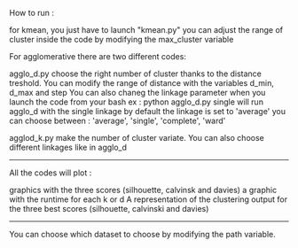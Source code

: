 How to run : 

for kmean, you just have to launch "kmean.py" you can adjust the range of cluster inside the code by modifying the max_cluster variable 


For agglomerative there are two different codes: 

agglo_d.py choose the right number of cluster thanks to the distance treshold. 
You can modify the range of distance with the variables d_min, d_max and step 
You can also chaneg the linkage parameter when you launch the code from your bash 
ex : python agglo_d.py single will run agglo_d with the single linkage
by default the linkage is set to 'average' you can choose between : 
'average', 'single',  'complete', 'ward'

agglod_k.py make the number of cluster variate. You can also choose different linkages like in agglo_d


---------------------------------------------------------------------------------------------------

All the codes will plot :

graphics with the three scores (silhouette, calvinsk and davies)
a graphic with the runtime for each k or d 
A representation of the clustering output for the three best scores (silhouette, calvinski and davies)


---------------------------------------------------------------------------------------------------

You can choose which dataset to choose by modifying the path variable. 